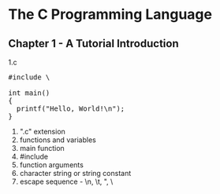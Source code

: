 # The C Programming Language  

## Chapter 1 -  A Tutorial Introduction  

1.c   
<pre>
#include \<stdio.h\>

int main()
{
  printf("Hello, World!\n");
}
</pre>  

1. ".c" extension  
2. functions and variables  
3. main function  
4. #include  
5. function arguments  
6. character string or string constant  
7. escape sequence - \n, \t, \", \\  

